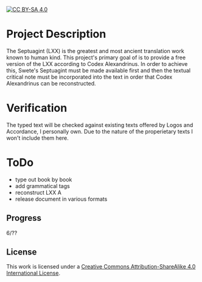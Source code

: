 [![CC BY-SA 4.0][cc-by-sa-image]][cc-by-sa]

[cc-by-sa]: http://creativecommons.org/licenses/by-sa/4.0/
[cc-by-sa-image]: https://licensebuttons.net/l/by-sa/4.0/88x31.png
[cc-by-sa-shield]: https://img.shields.io/badge/License-CC%20BY--SA%204.0-lightgrey.svg

# Project Description

The Septuagint (LXX) is the greatest and most ancient translation work known to human kind. This project's primary goal of is to provide a free version of the LXX according to Codex Alexandrinus. In order to achieve this, Swete's Septuagint must be made available first and then the textual critical note must be incorporated into the text in order that Codex Alexandrinus can be reconstructed.

# Verification

The typed text will be checked against existing texts offered by Logos and Accordance, I personally own. Due to the nature of the properietary texts I won't include them here.

# ToDo

* type out book by book
* add grammatical tags
* reconstruct LXX A
* release document in various formats

## Progress

6/??

## License

This work is licensed under a [Creative Commons Attribution-ShareAlike 4.0 International License](http://creativecommons.org/licenses/by-sa/4.0/).